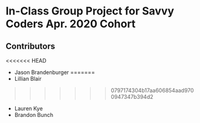 # In-Class Group Project for Savvy Coders Apr. 2020 Cohort

## Contributors
<<<<<<< HEAD
- Jason Brandenburger
=======
- Lillian Blair
>>>>>>> 0797174304b17aa606854aad9700947347b394d2
- Lauren Kye
- Brandon Bunch

